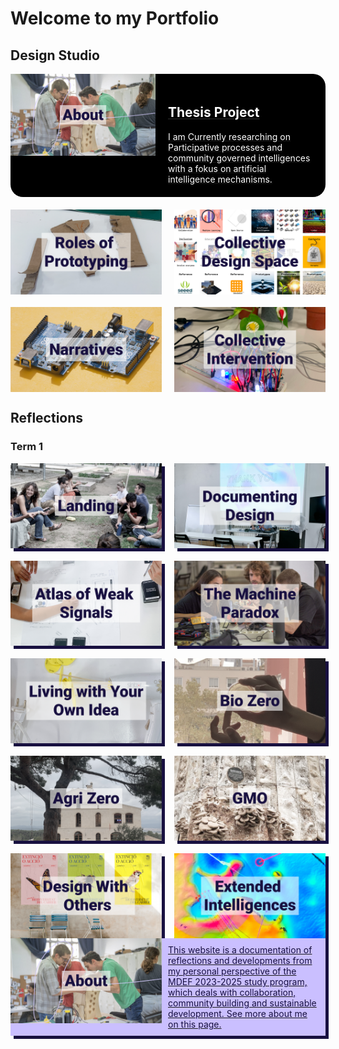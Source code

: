 # Welcome to my Portfolio



## Design Studio
<div style="display:flex; width: 100%; align-items: flex-start; align-content: flex-start; gap: 20px; flex-wrap:wrap;">
    <div style="display:flex; width: 100%; align-items: flex-start; align-content: flex-start; gap: 10px; flex-wrap:wrap;">
    <a style="border-radius: 20px; display: flex; flex-direction: row; align-items: flex-start; width: 100%; height: 100%; object-fit: cover; background-color: #000000" href="https://marius-schairer.github.io/MDEF_Documentation/about/me/">
        <div style="display:flex; align-content: center; justify-content:center; width: 50%">
            <img src="images/Tiles/aboutMe copy.png"></img>
        </div>
        <div style="padding: 20px; gap: 10px; width: 50%; color: #FFFFFF">
        <h2>Thesis Project</h2>
        I am Currently researching on Participative processes and community governed intelligences with a fokus on artificial intelligence mechanisms. 
        </div>
    </a>
    </div>
    <a style="border-radius: 20px; display: flex; flex-direction: column; align-items: flex-start; width: 48%; height: 100%; object-fit: cover; background-color: #CABFFF" href="https://marius-schairer.github.io/MDEF_Documentation/term1/Design/RolesofPrototyping/">
    <div style="display:flex; align-content: center; justify-content:center; width: 100%">
    <img src="images/Tiles/RoP copy.png"></img>
    </div>
    </a>
    <a style="border-radius: 20px; display: flex; flex-direction: column; align-items: flex-start; width: 48%; height: 100%; object-fit: cover; background-color: #CABFFF" href="https://marius-schairer.github.io/MDEF_Documentation/term1/Design/CollectiveDesignSpace/">
    <div style="display:flex; align-content: center; justify-content:center; width: 100%">
    <img src="images/Tiles/CollDesign.png"></img>
    </div>
    </a>
    <a style="border-radius: 20px; display: flex; flex-direction: column; align-items: flex-start; width: 48%; height: 100%; object-fit: cover; background-color: #CABFFF" href="https://marius-schairer.github.io/MDEF_Documentation/term1/Design/Narratives/">
    <div style="display:flex; align-content: center; justify-content:center; width: 100%" >
    <img src="images/Tiles/Narratives.png"></img>
    </div>
    </a>
    <a style="border-radius: 20px; display: flex; flex-direction: column; align-items: flex-start; width: 48%; height: 100%; object-fit: cover; background-color: #CABFFF" href="https://marius-schairer.github.io/MDEF_Documentation/term1/Design/CollectiveIntervention/">
    <div style="display:flex; align-content: center; justify-content:center; width: 100%" >
    <img src="images/Tiles/CollectiveIntervention.png"></img>
    </div>
    </a>
</div>


## Reflections
### Term 1
<div style="display:flex; width: 100%; align-items: flex-start; align-content: flex-start; gap: 20px; flex-wrap:wrap;">
    <a style="box-shadow: 5px 5px 0px 0px #181040; display: flex; flex-direction: column; align-items: flex-start; width: 48%; height: 100%; object-fit: cover; background-color: #CABFFF" href="https://marius-schairer.github.io/MDEF_Documentation/term1/Landing/landing/">
    <div style="display:flex; align-content: center; justify-content:center; width: 100%">
        <img src="images/Tiles/Landing.png"></img>
    </div>
    </a>
    <a style="box-shadow: 5px 5px 0px 0px #181040; display: flex; flex-direction: column; align-items: flex-start; width: 48%; height: 100%; object-fit: cover; background-color: #CABFFF" href="https://marius-schairer.github.io/MDEF_Documentation/term1/Reflections/DocumentingDesign/">
    <div style="display:flex; align-content: center; justify-content:center; width: 100%">
    <img src="images/Tiles/DocDesign copy.png"></img>
    </div>
    </a>
    <a style="box-shadow: 5px 5px 0px 0px #181040; display: flex; flex-direction: column; align-items: flex-start; width: 48%; height: 100%; object-fit: cover; background-color: #CABFFF" href="https://marius-schairer.github.io/MDEF_Documentation/term1/Reflections/AtlasofWeakSignals/">
    <div style="display:flex; align-content: center; justify-content:center; width: 100%">
    <img src="images/Tiles/AoWS copy.png"></img>
    </div>
    </a>
    <a style="box-shadow: 5px 5px 0px 0px #181040; display: flex; flex-direction: column; align-items: flex-start; width: 48%; height: 100%; object-fit: cover; background-color: #CABFFF" href="https://marius-schairer.github.io/MDEF_Documentation/term1/Reflections/MachineParadox/md">
    <div style="display:flex; align-content: center; justify-content:center; width: 100%">
    <img src="images/Tiles/MachineParadox.png"></img>
    </div>
    </a>
    <a style="box-shadow: 5px 5px 0px 0px #181040; display: flex; flex-direction: column; align-items: flex-start; width: 48%; height: 100%; object-fit: cover; background-color: #CABFFF" href="https://marius-schairer.github.io/MDEF_Documentation/term1/Reflections/LwYoI/">
    <div style="display:flex; align-content: center; justify-content:center; width: 100%">
    <img src="images/Tiles/LwYOI copy.png"></img>
    </div>
    </a>
    <a style="box-shadow: 5px 5px 0px 0px #181040; display: flex; flex-direction: column; align-items: flex-start; width: 48%; height: 100%; object-fit: cover; background-color: #CABFFF"  href="https://marius-schairer.github.io/MDEF_Documentation/term1/Reflections/BioZero/">
    <div style="display:flex; align-content: center; justify-content:center; width: 100%">
    <img src="images/Tiles/BioZero.png"></img>
    </div>
    </a>
    <a style="box-shadow: 5px 5px 0px 0px #181040; display: flex; flex-direction: column; align-items: flex-start; width: 48%; height: 100%; object-fit: cover; background-color: #CABFFF" href="https://marius-schairer.github.io/MDEF_Documentation/term1/Reflections/AgriZero/">
    <div style="display:flex; align-content: center; justify-content:center; width: 100%">
    <img src="images/Tiles/AgriZero.png"></img>
    </div>
    </a>
    <a style="box-shadow: 5px 5px 0px 0px #181040; display: flex; flex-direction: column; align-items: flex-start; width: 48%; height: 100%; object-fit: cover; background-color: #CABFFF" href="https://marius-schairer.github.io/MDEF_Documentation/term1/Reflections/GMO/">
    <div style="display:flex; align-content: center; justify-content:center; width: 100%">
    <img src="images/Tiles/GMO.png"></img>
    </div>
    </a>
    <a style="box-shadow: 5px 5px 0px 0px #181040; display: flex; flex-direction: column; align-items: flex-start; width: 48%; height: 100%; object-fit: cover; background-color: #CABFFF" href="https://marius-schairer.github.io/MDEF_Documentation/term1/Reflections/DesignWithOthers">
    <div style="display:flex; align-content: center; justify-content:center; width: 100%">
    <img src="images/Tiles/DWO.png"></img>
    </div>
    </a>
    <a style="box-shadow: 5px 5px 0px 0px #181040; display: flex; flex-direction: column; align-items: flex-start; width: 48%; height: 100%; object-fit: cover; background-color: #CABFFF" href="https://marius-schairer.github.io/MDEF_Documentation/term1/Reflections/ExtendedIntelligences/">
    <div style="display:flex; align-content: center; justify-content:center; width: 100%">
    <img src="images/Tiles/ExtInt.png"></img>
    </div>
    </a>
</div>

<div style="display:flex; width: 100%; align-items: flex-start; align-content: flex-start; gap: 10px; flex-wrap:wrap;">
    <a style="box-shadow: 5px 5px 0px 0px #181040; display: flex; flex-direction: row; align-items: flex-start; width: 100%; height: 100%; object-fit: cover; background-color: #CABFFF" href="https://marius-schairer.github.io/MDEF_Documentation/about/me/">
        <div style="display:flex; align-content: center; justify-content:center; width: 50%">
            <img src="images/Tiles/aboutMe copy.png"></img>
        </div>
        <div style="padding: 10px; gap: 10px; width: 50%; color: #181040">
        This website is a documentation of reflections and developments from my personal perspective of the MDEF 2023-2025 study program, which deals with collaboration, community building and sustainable development. See more about me on this page.
        </div>
    </a>
</div>